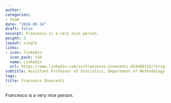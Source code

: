 ```yaml
---
author:
categories:
- team
date: "2016-09-14"
draft: false
excerpt: Francesco is a very nice person.
weight: 3
layout: single
links:
- icon: linkedin
  icon_pack: fab
  name: Linkedin
  url: https://www.linkedin.com/in/francesco-innocenti-853466115/?originalSubdomain=nl
subtitle: Assistant Professor of Statistics, Department of Methodology and Statistics - FHML, Maastricht University
tags:
title: Francesco Innocenti
---
```


Francesco is a very nice person.
